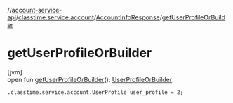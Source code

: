 //[account-service-api](../../../index.md)/[classtime.service.account](../index.md)/[AccountInfoResponse](index.md)/[getUserProfileOrBuilder](get-user-profile-or-builder.md)

# getUserProfileOrBuilder

[jvm]\
open fun [getUserProfileOrBuilder](get-user-profile-or-builder.md)(): [UserProfileOrBuilder](../-user-profile-or-builder/index.md)

`.classtime.service.account.UserProfile user_profile = 2;`
